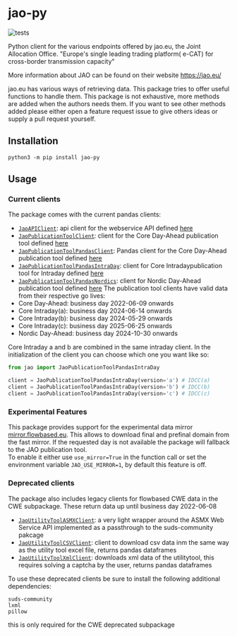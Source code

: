 # jao-py
![tests](https://github.com/fboerman/jao-py/actions/workflows/run-tests.yml/badge.svg)

Python client for the various endpoints offered by jao.eu, the Joint Allocation Office.
"Europe's single leading trading platform( e-CAT) for cross-border transmission capacity"

More information about JAO can be found on their website https://jao.eu/

jao.eu has various ways of retrieving data. This package tries to offer useful functions to handle them.
This package is not exhaustive, more methods are added when the authors needs them.
If you want to see other methods added please either open a feature request issue to give others ideas or 
supply a pull request yourself.


## Installation
`python3 -m pip install jao-py`

## Usage
### Current clients
The package comes with the current pandas clients:
- [`JaoAPIClient`](#JaoAPIClient): api client for the webservice API defined [here](https://www.jao.eu/page-api/market-data)
- [`JaoPublicationToolClient`](#JaoPublicationToolClient): client for the Core Day-Ahead publication tool defined [here](https://publicationtool.jao.eu/core/)
- [`JaoPublicationToolPandasClient`](#JaoPublicationToolClient): Pandas client for the Core Day-Ahead publication tool defined [here](https://publicationtool.jao.eu/core/)
- [`JaoPublicationToolPandasIntraDay`](#JaoPublicationToolPandasIntraDay): client for Core Intradaypublication tool for Intraday defined [here](https://publicationtool.jao.eu/coreID/)
- [`JaoPublicationToolPandasNordics`](#JaoPublicationToolPandasNordics): client for Nordic Day-Ahead publication tool defined [here](https://publicationtool.jao.eu/nordic/)
The publication tool clients have valid data from their respective go lives:
- Core Day-Ahead: business day 2022-06-09 onwards
- Core Intraday(a): business day 2024-06-14 onwards
- Core Intraday(b): business day 2024-05-29 onwards
- Core Intraday(c): business day 2025-06-25 onwards
- Nordic Day-Ahead: business day 2024-10-30 onwards

Core Intraday a and b are combined in the same intraday client. In the initialization of the client you can choose which one you want like so:
```python
from jao import JaoPublicationToolPandasIntraDay

client = JaoPublicationToolPandasIntraDay(version='a') # IDCC(a)
client = JaoPublicationToolPandasIntraDay(version='b') # IDCC(b)
client = JaoPublicationToolPandasIntraDay(version='c') # IDCC(c)
```

### Experimental Features
This package provides support for the experimental data mirror [mirror.flowbased.eu](https://mirror.flowbased.eu/). 
This allows to download final and prefinal domain from the fast mirror. If the requested day is not available the package will fallback to the JAO publication tool.  
To enable it either use ```use_mirror=True``` in the function call or set the environment variable ```JAO_USE_MIRROR=1```, by default this feature is off.

### Deprecated clients
The package also includes legacy clients for flowbased CWE data in the CWE subpackage. These return data up until business day 2022-06-08
- [`JaoUtilityToolASMXClient`](#JaoUtilityToolASMXClient): a very light wrapper around the ASMX Web Service API implemented as a passthrough to the suds-community pakcage
- [`JaoUtilityToolCSVClient`](#JaoUtilityToolCSVClient): client to download csv data inm the same way as the utility tool excel file, returns pandas dataframes
- [`JaoUtilityToolXmlClient`](#JaoUtilityToolXmlClient): downloads xml data of the utilitytool, this requires solving a captcha by the user, returns pandas dataframes

To use these deprecated clients be sure to install the following additional dependencies:
```
suds-community
lxml
pillow
```
this is only required for the CWE deprecated subpackage